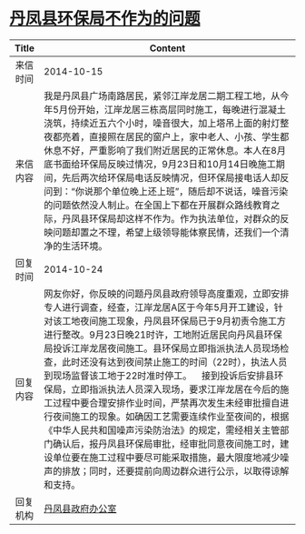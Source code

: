 # [丹凤县环保局不作为的问题](http://www.shangluo.gov.cn/zmhd/ldxxxx.jsp?urltype=leadermail.LeaderMailContentUrl&wbtreeid=1112&leadermailid=2763)

| Title |                                                                                                                                                                                               Content                                                                                                                                                                                               |
|:-----:|-----------------------------------------------------------------------------------------------------------------------------------------------------------------------------------------------------------------------------------------------------------------------------------------------------------------------------------------------------------------------------------------------------|
| 来信时间  | 2014-10-15                                                                                                                                                                                                                                                                                                                                                                                          |
| 来信内容  | 我是丹凤县广场南路居民，紧邻江岸龙居二期工程工地，从今年5月份开始，江岸龙居三栋高层同时施工，每晚进行混凝土浇筑，持续近五六个小时，噪音很大，加上塔吊上面的射灯整夜都亮着，直接照在居民的窗户上，家中老人、小孩、学生都休息不好，严重影响了我们附近居民的正常休息。本人在8月底书面给环保局反映过情况，9月23日和10月14日晚施工期间，先后两次给环保局电话反映情况，但环保局接电话人却反问到：“你说那个单位晚上还上班”，随后却不说话，噪音污染的问题依然没人制止。在全国上下都在开展群众路线教育之际，丹凤县环保局却这样不作为。作为执法单位，对群众的反映问题却置之不理，希望上级领导能体察民情，还我们一个清净的生活环境。                                                                                  |
| 回复时间  | 2014-10-24                                                                                                                                                                                                                                                                                                                                                                                          |
| 回复内容  | 网友你好，你反映的问题丹凤县政府领导高度重观，立即安排专人进行调查，经查，江岸龙居A区于今年5月开工建设，针对该工地夜间施工现象，丹凤县环保局已于9月初责令施工方进行整改。9月23日晚21时许，工地附近居民向丹风县环保局投诉江岸龙居夜间施工。县环保局立即指派执法人员现场检查，此时还没有达到夜间禁止施工的时间（22时），执法人员到现场监督该工地于22时准时停工。    接到投诉后安排县环保局，立即指派执法人员深入现场，要求江岸龙居在今后的施工过程中要合理安排作业时间，严禁再次发生未经审批擅自进行夜间施工的现象。如确因工艺需要连续作业至夜间的，根据《中华人民共和国噪声污染防治法》的规定，需经相关主管部门确认后，报丹凤县环保局审批，经审批同意夜间施工时，建设单位要在施工过程中要尽可能采取措施，最大限度地减少噪声的排放；同时，还要提前向周边群众进行公示，以取得谅解和支持。 |
| 回复机构  | [丹凤县政府办公室](../../category/agencies/丹凤县政府办公室.md)                                                                                                                                                                                                                                                                                                                                                     |